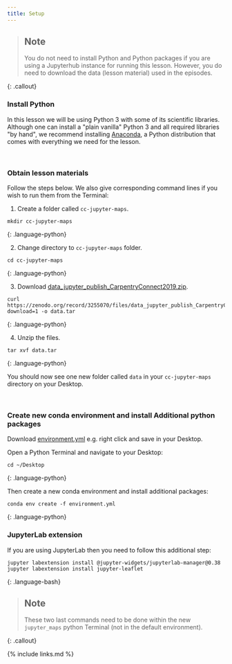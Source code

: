 ```yaml
---
title: Setup
---
```


> ## Note
> You do not need to install Python and Python packages if you are using a Jupyterhub instance for running this lesson.
> However, you do need to download the data (lesson material) used in the episodes.
>
{: .callout}


### Install Python

In this lesson we will be using Python 3 with some of its scientific libraries.
Although one can install a "plain vanilla" Python 3 and all required libraries "by hand",
we recommend installing [Anaconda][workshop-template-python-instructions], a Python distribution
that comes with everything we need for the lesson.

&nbsp; <!-- vertical spacer -->

### Obtain lesson materials

Follow the steps below. We also give corresponding command lines if you wish to run them from the Terminal:

1. Create a folder called `cc-jupyter-maps`.

~~~
mkdir cc-jupyter-maps
~~~
{: .language-python}

2. Change directory to `cc-jupyter-maps` folder.

~~~
cd cc-jupyter-maps
~~~
{: .language-python}

3. Download [data_jupyter_publish_CarpentryConnect2019.zip](https://zenodo.org/record/3255070/files/data_jupyter_publish_CarpentryConnect2019.tar?download=1).

~~~
curl https://zenodo.org/record/3255070/files/data_jupyter_publish_CarpentryConnect2019.tar?download=1 -o data.tar
~~~
{: .language-python}

4. Unzip the files.

~~~
tar xvf data.tar
~~~
{: .language-python}

You should now see one new folder called `data` in your `cc-jupyter-maps` directory on your
Desktop.

&nbsp; <!-- vertical spacer -->

### Create new conda environment and install Additional python packages

Download [environment.yml](https://raw.githubusercontent.com/annefou/jupyter_maps/master/binder/environment.yml) e.g.
right click and save in your Desktop.

Open a Python Terminal and navigate to your Desktop:

~~~
cd ~/Desktop
~~~
{: .language-python}

Then create a new conda environment and install additional packages:

~~~
conda env create -f environment.yml
~~~
{: .language-python}


[zipfile]: https://zenodo.org/record/3255058/files/data_jupyter_publish_CarpentryConnect2019.tar?download=1
[workshop-template-python-instructions]: https://carpentries.github.io/workshop-template/#python

### JupyterLab extension

If you are using JupyterLab then you need to follow this additional step:

~~~
jupyter labextension install @jupyter-widgets/jupyterlab-manager@0.38
jupyter labextension install jupyter-leaflet
~~~
{: .language-bash}

> ## Note
> These two last commands need to be done within the new `jupyter_maps` python Terminal (not in the default environment).
>
{: .callout}

{% include links.md %}

